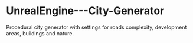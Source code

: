 # UnrealEngine---City-Generator
Procedural city generator with settings for roads complexity, development areas, buildings and nature.
